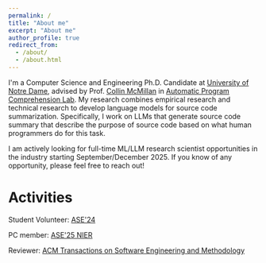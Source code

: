 ```yaml
---
permalink: /
title: "About me"
excerpt: "About me"
author_profile: true
redirect_from: 
  - /about/
  - /about.html
---
```


I'm a Computer Science and Engineering Ph.D. Candidate at [University of Notre Dame](https://cse.nd.edu/), advised by Prof. [Collin McMillan](https://sdf.org/~cmc/) in [Automatic Program Comprehension Lab](https://github.com/apcl-research). My research combines empirical research and technical research to develop language models for source code summarization. Specifically, I work on LLMs that generate source code summary that describe the purpose of source code based on what human programmers do for this task.

I am actively looking for full-time ML/LLM research scientist opportunities in the industry starting September/December 2025. If you know of any opportunity, please feel free to reach out!

Activities
===========
Student Volunteer: [ASE'24](https://conf.researchr.org/home/ase-2024)

PC member: [ASE'25 NIER](https://conf.researchr.org/track/ase-2025/ase-2025-nier-track)

Reviewer: [ACM Transactions on Software Engineering and Methodology](https://dl.acm.org/journal/tosem)

<!---
News
======
- March 2022, I'm pleased to attend [Computer Science and Engineering](https://cse.nd.edu/) at [University of Notre Dame](https://www.nd.edu/) as a Ph.D. student starting this Fall.
- February 2022, My paper "[AidIR: An Interactive Dialog System to Aid Disease Information Retrieval](https://www.mdpi.com/2076-3417/12/4/1875)" has been accepted to [Applied Sciences](https://www.mdpi.com/journal/applsci).
- October 2021, Site published.
--->

